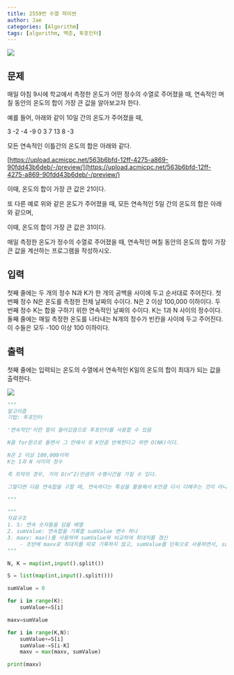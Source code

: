 ```yaml
---
title: 2559번 수열 파이썬
author: Jae
categories: [Algorithm]
tags: [algorithm, 백준, 투포인터]
---
```


![](https://images.velog.io/images/a87380/post/8f35eb53-faba-44e6-ad2e-45047685fdf8/image.png)

## 문제

매일 아침 9시에 학교에서 측정한 온도가 어떤 정수의 수열로 주어졌을 때, 연속적인 며칠 동안의 온도의 합이 가장 큰 값을 알아보고자 한다.

예를 들어, 아래와 같이 10일 간의 온도가 주어졌을 때,

3 -2 -4 -9 0 3 7 13 8 -3

모든 연속적인 이틀간의 온도의 합은 아래와 같다.

[https://upload.acmicpc.net/563b6bfd-12ff-4275-a869-90fdd43b6deb/-/preview/](https://upload.acmicpc.net/563b6bfd-12ff-4275-a869-90fdd43b6deb/-/preview/)

이때, 온도의 합이 가장 큰 값은 21이다.

또 다른 예로 위와 같은 온도가 주어졌을 때, 모든 연속적인 5일 간의 온도의 합은 아래와 같으며,

이때, 온도의 합이 가장 큰 값은 31이다.

매일 측정한 온도가 정수의 수열로 주어졌을 때, 연속적인 며칠 동안의 온도의 합이 가장 큰 값을 계산하는 프로그램을 작성하시오.

## 입력

첫째 줄에는 두 개의 정수 N과 K가 한 개의 공백을 사이에 두고 순서대로 주어진다. 첫 번째 정수 N은 온도를 측정한 전체 날짜의 수이다. N은 2 이상 100,000 이하이다. 두 번째 정수 K는 합을 구하기 위한 연속적인 날짜의 수이다. K는 1과 N 사이의 정수이다. 둘째 줄에는 매일 측정한 온도를 나타내는 N개의 정수가 빈칸을 사이에 두고 주어진다. 이 수들은 모두 -100 이상 100 이하이다.

## 출력

첫째 줄에는 입력되는 온도의 수열에서 연속적인 K일의 온도의 합이 최대가 되는 값을 출력한다.

![](https://images.velog.io/images/a87380/post/bfe8ba0d-dd3f-41aa-b4c1-99f696948bc8/image.png)

```python
"""
알고리즘
기법: 투포인터

'연속적인'이란 말이 들어갔음으로 투포인터를 사용할 수 있음

N을 for문으로 돌면서 그 안에서 또 K만큼 반복한다고 하면 O(NK)이다.

N은 2 이상 100,000이하
K는 1과 N 사이의 정수

즉 최악의 경우, 거의 O(n^2)만큼의 수행시간을 가질 수 있다.

그렇다면 다음 연속합을 구할 때, 연속하다는 특성을 활용해서 K만큼 다시 더해주는 것이 아니라, 이전 연속합에 이전 원소를 빼주고 다음 원소를 더해주는 방식으로 다음 연속합들을 구해나간다.

"""

"""
자료구조
1. S: 연속 숫자들을 담을 배열
2. sumValue: 연속합을 기록할 sumValue 변수 하나
3. maxv: max()를 사용하여 sumValue와 비교하여 최대치를 갱신
    - 초반에 maxv로 최대치를 따로 기록하지 않고, sumValue를 단독으로 사용하면서, sumValue가 반복문을 돌면서도 값이 변하지 않게 되는 실수를 했었음 (max(sumValue, sumValue+S[i]-S[i-k]))
"""

N, K = map(int,input().split())

S = list(map(int,input().split()))

sumValue = 0

for i in range(K):
    sumValue+=S[i]

maxv=sumValue

for i in range(K,N):
    sumValue+=S[i]
    sumValue-=S[i-K]
    maxv = max(maxv, sumValue)

print(maxv)
```
